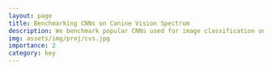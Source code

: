 ```yaml
---
layout: page
title: Benchmarking CNNs on Canine Vision Spectrum
description: We benchmark popular CNNs used for image classification on dataset in the canine vision spectrum
img: assets/img/proj/cvs.jpg
importance: 2
category: key
---
```


